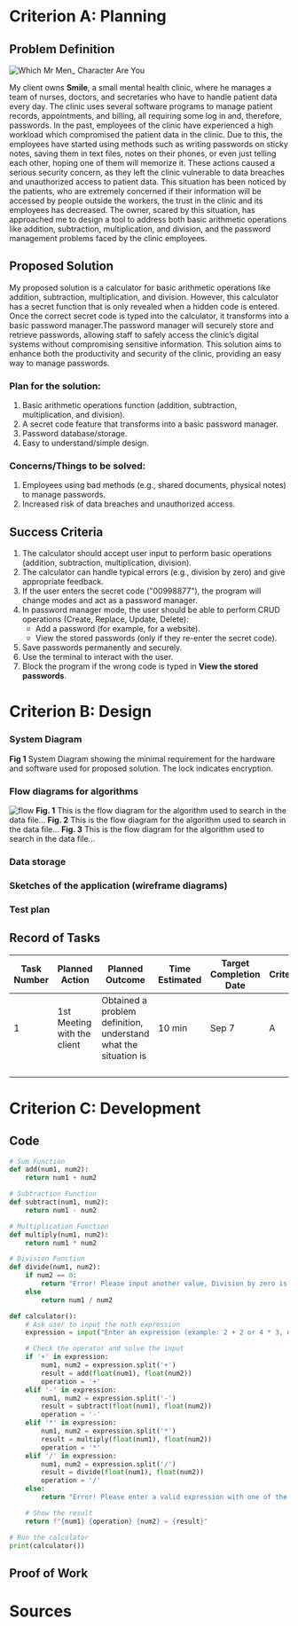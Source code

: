 # Criterion A: Planning
## Problem Definition

![Which _Mr_ Men_ Character Are You](https://github.com/user-attachments/assets/ffb4ea87-542f-4ab7-b671-e33896fc412d)

My client owns **Smile**, a small mental health clinic, where he manages a team of nurses, doctors, and secretaries who have to handle patient data every day. The clinic uses several software programs to manage patient records, appointments, and billing, all requiring some log in and, therefore, passwords. In the past, employees of the clinic have experienced a high workload which compromised the patient data in the clinic. Due to this, the employees have started using methods such as writing passwords on sticky notes, saving them in text files, notes on their phones, or even just telling each other, hoping one of them will memorize it. These actions caused a serious security concern, as they left the clinic vulnerable to data breaches and unauthorized access to patient data. This situation has been noticed by the patients, who are extremely concerned if their information will be accessed by people outside the workers, the trust in the clinic and its employees has decreased. The owner, scared by this situation, has approached me to design a tool to address both basic arithmetic operations like addition, subtraction, multiplication, and division, and the password management problems faced by the clinic employees. 

## Proposed Solution
My proposed solution is a calculator for basic arithmetic operations like addition, subtraction, multiplication, and division. However, this calculator has a secret function that is only revealed when a hidden code is entered. Once the correct secret code is typed into the calculator, it transforms into a basic password manager.The password manager will securely store and retrieve passwords, allowing staff to safely access the clinic’s digital systems without compromising sensitive information. This solution aims to enhance both the productivity and security of the clinic, providing an easy way to manage passwords.

### Plan for the solution:

1. Basic arithmetic operations function (addition, subtraction, multiplication, and division).
2. A secret code feature that transforms into a basic password manager.
3. Password database/storage.
4. Easy to understand/simple design.

### Concerns/Things to be solved:

1. Employees using bad methods (e.g., shared documents, physical notes) to manage passwords.
2. Increased risk of data breaches and unauthorized access.

## Success Criteria
1. The calculator should accept user input to perform basic operations (addition, subtraction, multiplication, division).
2. The calculator can handle typical errors (e.g., division by zero) and give appropriate feedback.
3. If the user enters the secret code ("00998877"), the program will change modes and act as a password manager.
4. In password manager mode, the user should be able to perform CRUD operations (Create, Replace, Update, Delete):
   * Add a password (for example, for a website).
   * View the stored passwords (only if they re-enter the secret code).
5. Save passwords permanently and securely.
7. Use the terminal to interact with the user.
8. Block the program if the wrong code is typed in **View the stored passwords**.


# Criterion B: Design
### System Diagram

**Fig 1** System Diagram showing the minimal requirement for the hardware and software used for
proposed solution. The lock indicates encryption.



### Flow diagrams for algorithms
![flow](https://github.com/user-attachments/assets/93f4a0fb-66b8-4993-9b3d-b0b47deaeb82)
**Fig. 1** This is the flow diagram for the algorithm used to search in the data file...
**Fig. 2** This is the flow diagram for the algorithm used to search in the data file...
**Fig. 3** This is the flow diagram for the algorithm used to search in the data file...

### Data storage

### Sketches of the application (wireframe diagrams)

### Test plan

## Record of Tasks

| Task Number | Planned Action              | Planned Outcome                                                 | Time Estimated | Target Completion Date | Criterion |
|-------------|-----------------------------|-----------------------------------------------------------------|----------------|------------------------|-----------|
| 1           | 1st Meeting with the client | Obtained a problem definition, understand what the situation is | 10 min         | Sep 7                  | A         |
|             |                             |                                                                 |                |                        |           |
|             |                             |                                                                 |                |                        |           |
|             |                             |                                                                 |                |                        |           |
|             |                             |                                                                 |                |                        |           |

# Criterion C: Development 

## Code

```py
# Sum Function
def add(num1, num2):
    return num1 + num2

# Subtraction Function
def subtract(num1, num2):
    return num1 - num2

# Multiplication Function
def multiply(num1, num2):
    return num1 * num2

# Division Function
def divide(num1, num2):
    if num2 == 0:
        return "Error! Please input another value, Division by zero is not allowed"
    else
        return num1 / num2

def calculator():
    # Ask user to input the math expression
    expression = input("Enter an expression (example: 2 + 2 or 4 * 3, etc): ")

    # Check the operator and solve the input
    if '+' in expression:
        num1, num2 = expression.split('+')
        result = add(float(num1), float(num2))
        operation = '+'
    elif '-' in expression:
        num1, num2 = expression.split('-')
        result = subtract(float(num1), float(num2))
        operation = '-'
    elif '*' in expression:
        num1, num2 = expression.split('*')
        result = multiply(float(num1), float(num2))
        operation = '*'
    elif '/' in expression:
        num1, num2 = expression.split('/')
        result = divide(float(num1), float(num2))
        operation = '/'
    else:
        return "Error! Please enter a valid expression with one of the operators (+, -, *, /)."

    # Show the result
    return f"{num1} {operation} {num2} = {result}"

# Run the calculator
print(calculator())

```
## Proof of Work

# Sources
